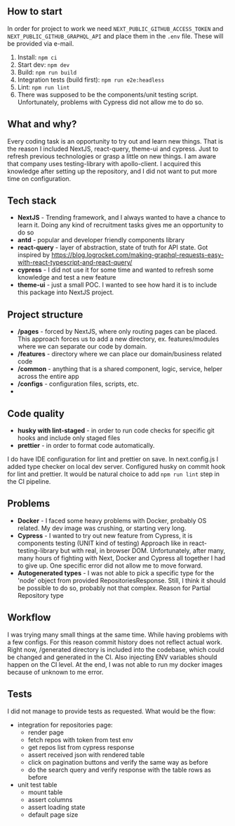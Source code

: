 ## How to start
In order for project to work we need `NEXT_PUBLIC_GITHUB_ACCESS_TOKEN` and `NEXT_PUBLIC_GITHUB_GRAPHQL_API` and place them in the `.env` file.
These will be provided via e-mail.

1. Install: `npm ci`
2. Start dev: `npm dev`
3. Build: `npm run build`
4. Integration tests (build first): `npm run e2e:headless`
5. Lint: `npm run lint`
6. There was supposed to be the components/unit testing script. 
Unfortunately, problems with Cypress did not allow me to do so.

## What and why?
Every coding task is an opportunity to try out and learn new things.
That is the reason I included NextJS, react-query, theme-ui and cypress. 
Just to refresh previous technologies or grasp a little on new things.
I am aware that company uses testing-library with apollo-client. 
I acquired this knowledge after setting up the repository, and I did not want to put more time on configuration.

## Tech stack

* **NextJS** - Trending framework, and I always wanted to have a chance to learn it.
  Doing any kind of recruitment tasks gives me an opportunity to do so
* **antd** - popular and developer friendly components library
* **react-query** - layer of abstraction, state of truth for API state.
Got inspired by https://blog.logrocket.com/making-graphql-requests-easy-with-react-typescript-and-react-query/
* **cypress** - I did not use it for some time and wanted to refresh some knowledge and test a new feature
* **theme-ui** - just a small POC. I wanted to see how hard it is to include this package into NextJS project.

## Project structure
* **/pages** - forced by NextJS, where only routing pages can be placed. 
This approach forces us to add a new directory, ex. features/modules where we can separate our code by domain.
* **/features** - directory where we can place our domain/business related code
* **/common** - anything that is a shared component, logic, service, helper across the entire app
* **/configs** - configuration files, scripts, etc.
* 
## Code quality
* **husky with lint-staged** - in order to run code checks for specific git hooks and include only staged files
* **prettier** - in order to format code automatically. 

I do have IDE configuration for lint and prettier on save. In next.config.js I added type checker on local dev server.
Configured husky on commit hook for lint and prettier. It would be natural choice to add `npm run lint` step in the CI pipeline.

## Problems
* **Docker** - I faced some heavy problems with Docker, probably OS related. My dev image was crushing, or starting very long.
* **Cypress** - I wanted to try out new feature from Cypress, it is components testing (UNIT kind of testing)
Approach like in react-testing-library but with real, in browser DOM. 
Unfortunately, after many, many hours of fighting with Next, Docker and Cypress all together I had to give up.
One specific error did not allow me to move forward.
* **Autogenerated types** - I was not able to pick a specific type for the 'node' object from provided RepositoriesResponse. 
Still, I think it should be possible to do so, probably not that complex. Reason for Partial Repository type


## Workflow
I was trying many small things at the same time. While having problems with a few configs.
For this reason commit history does not reflect actual work. Right now, /generated directory is included into the codebase, which could be changed and generated in the CI.
Also injecting ENV variables should happen on the CI level.
At the end, I was not able to run my docker images because of unknown to me error.

## Tests
I did not manage to provide tests as requested. What would be the flow:
* integration for repositories page:
  * render page
  * fetch repos with token from test env
  * get repos list from cypress response
  * assert received json with rendered table
  * click on pagination buttons and verify the same way as before
  * do the search query and verify response with the table rows as before
* unit test table
  * mount table
  * assert columns
  * assert loading state
  * default page size
  